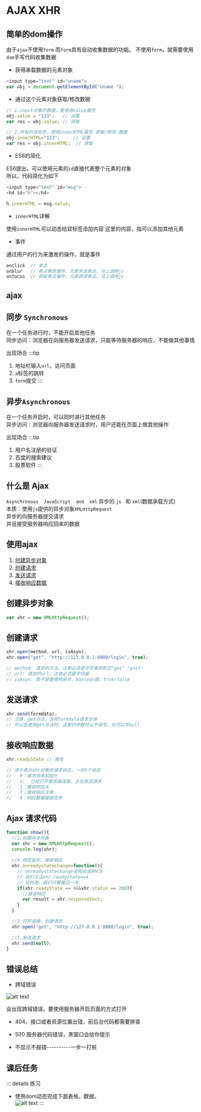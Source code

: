 # AJAX XHR

## 简单的dom操作

由于`ajax`不使用`form`
而`form`具有自动收集数据的功能。
不使用`form`，就需要使用`dom`手写代码收集数据

- 获得承载数据的元素对象

```js
<input type="text" id="uname">
var obj = document.getElementById("uname ");
```

- 通过这个元素对象获取/修改数据

```js
// 1.input对象的数据，是使用value属性
obj.value = "123";   // 设置
var res = obj.value; // 获取

// 2.所有的双标签，使用innerHTML属性 获取/修改 数据
obj.innerHTML="123";     // 设置
var res = obj.innerHTML;  // 获取
```

- ES6的简化

ES6提出，可以使用元素的`id`直接代表整个元素的对象   
所以，代码简化为如下
```js
<input type="text" id="msg">
<h4 id="h"></h4>

h.innerHTML = msg.value; 
```

- `innerHTML`详解

使用`innerHTML`可以动态给双标签添加内容
这里的内容，指可以添加其他元素

- 事件

通过用户的行为来激发的操作，就是事件

```js
onclick  // 单击
onblur   // 焦点移除事件，元素失去焦点，马上调用js
onfocus  // 获取焦点事件，元素获得焦点，马上调用js
```

## ajax

## 同步 `Synchronous`

在一个任务进行时，不能开启其他任务    
同步访问：浏览器在向服务器发送请求，只能等待服务器的响应，不能做其他事情    

出现场合
:::tip
1. 地址栏输入`url`，访问页面
2. `a`标签的跳转
3. `form`提交
:::

## 异步`Asynchronous`

在一个任务开启时，可以同时进行其他任务    
异步访问：浏览器向服务器发送请求时，用户还能在页面上做其他操作    

出现场合
:::tip
1. 用户名注册的验证
2. 百度的搜索建议
3. 股票软件
:::

## 什么是 Ajax

`Asynchronous  JavaScript  and  xml`
异步的  `js ` 和  `xml`(数据承载方式)   
本质：使用`js`提供的异步对象`XMLHttpRequest`    
异步的向服务器提交请求    
并且接受服务器响应回来的数据

## 使用ajax

1. [创建异步对象](#创建异步对象)
2. [创建请求](#创建请求)
3. [发送请求](#发送请求)
4. [接收响应数据](#接收响应数据)

## 创建异步对象

```js
var xhr = new XMLHttpRequest();
```

## 创建请求

```js
xhr.open(method, url, isAsyn);
xhr.open("get", "http://127.0.0.1:8080/login", true);

// method: 请求的方法，注意必须是字符串的形式"get" "post"
// url: 请求的url，注意必须是字符串
// isAsyn: 是不是要使用异步，boolean值，true/false
```

## 发送请求

```js
xhr.send(formdata);
// 注意，get方法，没有formdata请求主体
// 所以在使用get方法时，这里的参数可以不填写，也可以写null
```

## 接收响应数据

```js
xhr.readyState // 属性

// 用于表示xhr对象的请求状态，一共5个状态
//   0：请求尚未初始化
//   1:  已经打开服务器连接，正在发送请求
//   2：接收响应头
//   3：接收响应主体
//   4：响应数据接收完毕
```

## Ajax 请求代码

```js
function show(){
  //1.创建异步对象
  var xhr = new XMLHttpRequest();
  console.log(xhr);
  
  //4.绑定监听，接收响应
  xhr.onreadystatechange=function(){
    // onreadystatechange全程会调用4次
    // 我们关注xhr.readyState==4
    // 目的是，我们只要最后一次
    if(xhr.readyState == 4&&xhr.status == 200){
      //接收响应
      var result = xhr.responseText;
    }
  }

  //2.打开连接，创建请求
  xhr.open("get", "http://127.0.0.1:8080/login", true);

  //3.发送请求
  xhr.send(null);
}
```

## 错误总结

- 跨域错误

![alt text](https://images.chibamai.xyz/wiki/image/ajax/access.png)

会出现跨域错误。要使用服务器开启页面的方式打开

- 404，接口或者资源位置出错，前后台代码都需要排查

- 500 服务器代码错误，黑窗口会给你提示

- 不显示不报错----------一步一打桩

## 课后任务

::: details 练习
- 使用dom动态完成下面表格，数据。   
  ![alt text](https://images.chibamai.xyz/wiki/image/ajax/exercise.png)
:::

